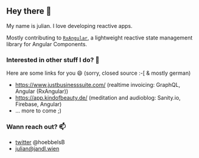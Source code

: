 ## Hey there 👋

My name is julian. I love developing reactive apps.

Mostly contributing to [`RxAngular`](https://github.com/BioPhoton/rx-angular), a lightweight reactive state management library for Angular Components.

### Interested in other stuff I do? 🤔

Here are some links for you 😄 (sorry, closed source :-[ & mostly german)

- https://www.justbusinesssuite.com/ (realtime invoicing: GraphQL, Angular (RxAngular))
- https://app.kindofbeauty.de/ (meditation and audioblog: Sanity.io, Firebase, Angular)
- ... more to come ;)

### Wann reach out? 📫
- [twitter](https://twitter.com/hoebbelsB) @hoebbelsB  
- [julian@jandl.wien](mailto:julian@jandl.wien)

<!--
**hoebbelsB/hoebbelsB** is a ✨ _special_ ✨ repository because its `README.md` (this file) appears on your GitHub profile.

Here are some ideas to get you started:

- 🔭 I’m currently working on ...
- 🌱 I’m currently learning ...
- 👯 I’m looking to collaborate on ...
- 🤔 I’m looking for help with ...
- 💬 Ask me about ...
- 📫 How to reach me: ...
- 😄 Pronouns: ...
- ⚡ Fun fact: ...
-->

